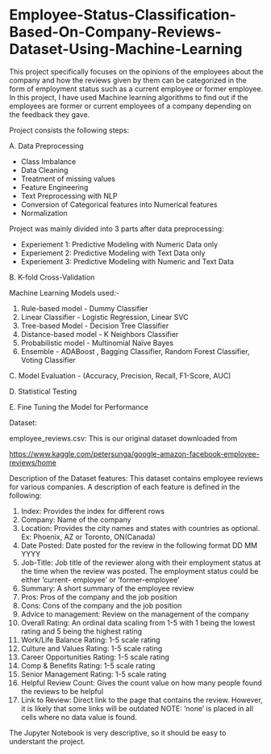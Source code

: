 # Employee-Status-Classification-Based-On-Company-Reviews-Dataset-Using-Machine-Learning

This project specifically focuses on the opinions of the employees about the company and how the reviews given by them can be categorized in the form of employment status such as a current employee or former employee. In this project, I have used Machine learning algorithms to find out if the employees are former or current employees of a company depending on the feedback they gave.

Project consists the following steps:

A. Data Preprocessing 
- Class Imbalance
- Data Cleaning
- Treatment of missing values
- Feature Engineering
- Text Preprocessing with NLP
- Conversion of Categorical features into Numerical features
- Normalization

Project was mainly divided into 3 parts after data preprocessing:
- Experiement 1: Predictive Modeling with Numeric Data only
- Experiement 2: Predictive Modeling with Text Data only
- Experiement 3: Predictive Modeling with Numeric and Text Data


B. K-fold Cross-Validation

Machine Learning Models used:-

1. Rule-based model - Dummy Classifier
2. Linear Classifier - Logistic Regression, Linear SVC
3. Tree-based Model - Decision Tree Classifier
4. Distance-based model - K Neighbors Classifier
5. Probabilistic model -	Multinomial Naïve Bayes
6. Ensemble - 	ADABoost , Bagging Classifier, Random Forest Classifier, Voting Classifier

C. Model Evaluation - (Accuracy, Precision, Recall, F1-Score, AUC)

D. Statistical Testing

E. Fine Tuning the Model for Performance

Dataset:

employee_reviews.csv: This is our original dataset downloaded from

https://www.kaggle.com/petersunga/google-amazon-facebook-employee-reviews/home

Description of the Dataset features: 
This dataset contains employee reviews for various companies. A description of each feature is defined in the following:
1) Index: Provides the index for different rows
2) Company: Name of the company
3) Location: Provides the city names and states with countries as optional. Ex: Phoenix, AZ or Toronto, ON(Canada)
4) Date Posted: Date posted for the review in the following format DD MM YYYY
5) Job-Title: Job title of the reviewer along with their employment status at the time when the review was posted. The employment status could be either ’current- employee’ or ’former-employee’
6) Summary: A short summary of the employee review
7) Pros: Pros of the company and the job position
8) Cons: Cons of the company and the job position
9) Advice to management: Review on the management of the company
10) Overall Rating: An ordinal data scaling from 1-5 with 1 being the lowest rating and 5 being the highest rating
11) Work/Life Balance Rating: 1-5 scale rating
12) Culture and Values Rating: 1-5 scale rating
13) Career Opportunities Rating: 1-5 scale rating
14) Comp & Benefits Rating: 1-5 scale rating
15) Senior Management Rating: 1-5 scale rating
16) Helpful Review Count: Gives the count value on how many people found the reviews to be helpful
17) Link to Review: Direct link to the page that contains the review. However, it is likely that some links will be outdated
NOTE: ’none’ is placed in all cells where no data value is found.

The Jupyter Notebook is very descriptive, so it should be easy to understant the project.
